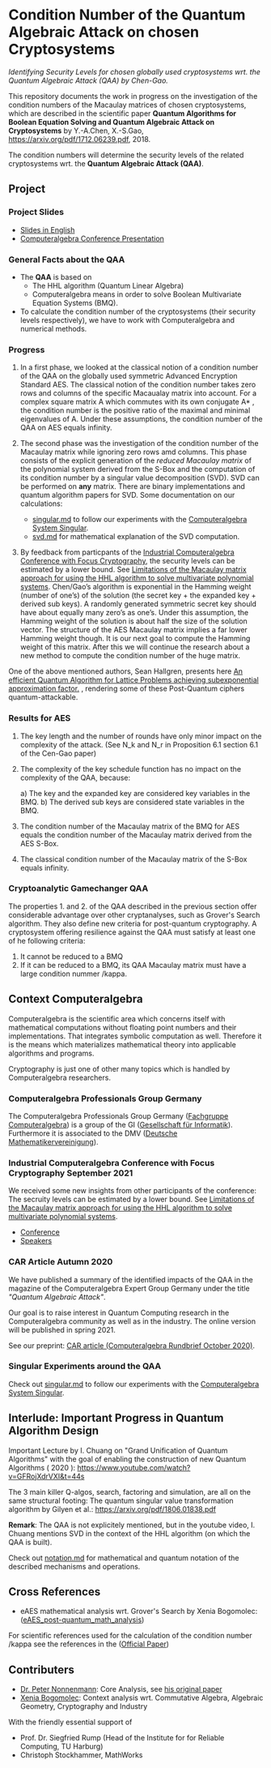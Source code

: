 # Condition Number of the Quantum Algebraic Attack on chosen Cryptosystems

*Identifying Security Levels for chosen globally used cryptosystems wrt. the Quantum Algebraic Attack (QAA) by Chen-Gao.*

This repository documents the work in progress on the investigation of the condition numbers of the Macaulay matrices of chosen cryptosystems, which are described in the scientific paper **Quantum Algorithms for Boolean Equation Solving and Quantum Algebraic Attack on Cryptosystems** by Y.-A.Chen, X.-S.Gao, https://arxiv.org/pdf/1712.06239.pdf, 2018. 

The condition numbers will determine the security levels of the related cryptosystems wrt. the **Quantum Algebraic Attack (QAA)**.


## Project 

### Project Slides

* [Slides in English](https://github.com/Quant-X-Security-Coding-GmbH/QAA_Condition_Number/blob/main/QAA_condition_number_project_description_EN.pdf)
* [Computeralgebra Conference Presentation](https://github.com/Quant-X-Security-Coding-GmbH/QAA_Condition_Number/blob/main/QAA_Talk%20PNo.pdf)

### General Facts about the QAA

* The **QAA** is based on 
	* The HHL algorithm (Quantum Linear Algebra) 
	* Computeralgebra means in order to solve Boolean Multivariate Equation Systems (BMQ).
* To calculate the condition number of the cryptosystems (their security levels respectively), we have to work with Computeralgebra and numerical methods.


### Progress

1) In a first phase, we looked at the classical notion of a condition number of the QAA on the globally used symmetric Advanced Encryption Standard AES. The classical notion of the condition number takes zero rows and columns of the specific Macaualay matrix into account. For a complex square matrix A which commutes with its own conjugate A* , the condition number is the positive ratio of the maximal and minimal eigenvalues of A. Under these assumptions, the condition number of the QAA on AES equals infinity. 
2) The second phase was the investigation of the condition number of the Macaulay matrix while ignoring zero rows amd columns. This phase consists of the explicit generation of the *reduced Macaulay matrix* of the polynomial system derived from the S-Box and the computation of its condition number by a singular value decomposition (SVD). SVD can be performed on **any** matrix. There are binary implementations and quantum algorithm papers for SVD. Some documentation on our calculations:
	* [singular.md](singular/singular.md) to follow our experiments with the [Computeralgebra System Singular](https://www.singular.uni-kl.de/).
	* [svd.md](singular_value_decomposition/svd.md) for mathematical explanation of the SVD computation.

3) By feedback from particpants of the [Industrial Computeralgebra Conference with Focus Cryptography](https://fachgruppe-computeralgebra.de/industrial-computeralgebra-conference-with-focus-cryptography/), the security levels can be estimated by a lower bound. See [Limitations of the Macaulay matrix approach for using the HHL algorithm to solve multivariate polynomial systems](https://indico.physik.uni-muenchen.de/event/84/attachments/248/553/S2C.Li.slides.pdf). Chen/Gao’s algorithm is exponential in the Hamming weight (number of one’s) of the solution (the secret key + the expanded key + derived sub keys). A randomly generated symmetric secret key should have about equally many zero’s as one’s. Under this assumption, the Hamming weight of the solution is about half the size of the solution vector. The structure of the AES Macaulay matrix implies a far lower Hamming weight though. It is our next goal to compute the Hamming weight of this matrix. After this we will continue  the research about a new method to compute the condition number of the huge matrix.

One of the above mentioned authors, Sean Hallgren, presents here
[An efficient Quantum Algorithm for Lattice Problems achieving subexponential approximation factor.](https://www.youtube.com/watch?v=K5Apl_qCnDA) , rendering some of these Post-Quantum ciphers quantum-attackable.


### Results for AES

1) The key length and the number of rounds have only minor impact on the complexity of the attack. (See N_k and N_r in Proposition 6.1 section 6.1 of the Cen-Gao paper)
2) The complexity of the key schedule function has no impact on the complexity of the QAA, because:

	a) The key and the expanded key are considered key variables in the BMQ.
	b) The derived sub keys are considered state variables in the BMQ.

3) The condition number of the Macaulay matrix of the BMQ for AES equals the condition number of the Macaulay matrix derived from the AES S-Box.
4) The classical condition number of the Macaulay matrix of the S-Box equals infinity.


### Cryptoanalytic Gamechanger QAA

The properties 1. and 2. of the QAA described in the previous section offer considerable advantage over other cryptanalyses, such as Grover's Search algorithm. They also define new criteria for post-quantum cryptography. A cryptosystem offering resilience against the QAA must satisfy at least one of he following criteria:

1) It cannot be reduced to a BMQ
2) If it can be reduced to a BMQ, its QAA Macaulay matrix must have a large condition nummer /kappa.


## Context Computeralgebra

Computeralgebra is the scientific area which concerns itself with mathematical computations without floating point numbers and their implementations. That integrates symbolic computation as well.
Therefore it is the means which materializes mathematical theory into applicable algorithms and programs. 

Cryptography is just one of other many topics which is handled by Computeralgebra researchers.


### Computeralgebra Professionals Group Germany

The Computeralgebra Professionals Group Germany ([Fachgruppe Computeralgebra](https://fachgruppe-computeralgebra.de/fachgruppe/)) is a group of the GI ([Gesellschaft für Informatik](https://gi.de/)). 
Furthermore it is associated to the DMV ([Deutsche Mathematikervereinigung](https://www.mathematik.de/)).


### Industrial Computeralgebra Conference with Focus Cryptography September 2021

We received some new insights from other participants of the conference: The secruity levels can be estimated by a lower bound. See [Limitations of the Macaulay matrix approach for using the HHL algorithm to solve multivariate polynomial systems](https://indico.physik.uni-muenchen.de/event/84/attachments/248/553/S2C.Li.slides.pdf). 

* [Conference](https://fachgruppe-computeralgebra.de/industrial-computeralgebra-conference-with-focus-cryptography/)
* [Speakers](https://fachgruppe-computeralgebra.de/industrial-conference-talks/)


### CAR Article Autumn 2020

We have published a summary of the identified impacts of the QAA in the magazine of the Computeralgebra Expert Group Germany under the title *"Quantum Algebraic Attack"*. 

Our goal is to raise interest in Quantum Computing research in the Computeralgebra community as well as in the industry. The online version will be published in spring 2021.

See our preprint: [CAR article (Computeralgebra Rundbrief October 2020)](computeralgebra/GameChangerComputerAlgebra.pdf).


### Singular Experiments around the QAA

Check out [singular.md](https://github.com/Quant-X-Security-Coding-GmbH/QAA_Condition_Number/blob/main/computeralgebra/singular/singular.md) to follow our experiments with the [Computeralgebra System Singular](https://www.singular.uni-kl.de/).


## Interlude: Important Progress in Quantum Algorithm Design

Important Lecture by I. Chuang on "Grand Unification of Quantum Algorithms" with the goal of enabling the construction of new Quantum Algorithms ( 2020 ): https://www.youtube.com/watch?v=GFRojXdrVXI&t=44s

The 3 main killer Q-algos, search, factoring and simulation, are all on the same structural footing: The quantum singular value transformation algorithm by Gilyen et al.: https://arxiv.org/pdf/1806.01838.pdf

**Remark**: The QAA is not explicitely mentioned, but in the youtube video, I. Chuang  mentions SVD in the context of the HHL algorithm (on which the QAA is built).

Check out [notation.md](https://github.com/Quant-X-Security-Coding-GmbH/QAA_Condition_Number/blob/main/notation_explanation/notation.md) for mathematical and quantum notation of the described mechanisms and operations.



## Cross References

* eAES mathematical analysis wrt. Grover's Search by Xenia Bogomolec: ([eAES_post-quantum_math_analysis](https://github.com/XeniaGabriela/eAES_post-quantum_math_analysis))

For scientific references used for the calculation of the condition number /kappa see the references in the ([Official Paper](
https://github.com/Quant-X-Security-Coding-GmbH/QAA_Condition_Number/blob/main/official_paper/QAA_on_AES_paper.pdf))



## Contributers

* [Dr. Peter Nonnenmann](https://www.linkedin.com/in/peter-dr-nonnenmann-737857a0/): Core Analysis, see [his original paper](https://github.com/XeniaGabriela/QAA_Condition_Nr/tree/master/results_nonnenmann_rump)
* [Xenia Bogomolec](https://www.linkedin.com/in/xenia-bogomolec-532981a6/): Context analysis wrt. Commutative Algebra, Algebraic Geometry, Cryptography and Industry

With the friendly essential support of 
* Prof. Dr. Siegfried Rump (Head of the Institute for for Reliable Computing, TU Harburg)
* Christoph Stockhammer, MathWorks
